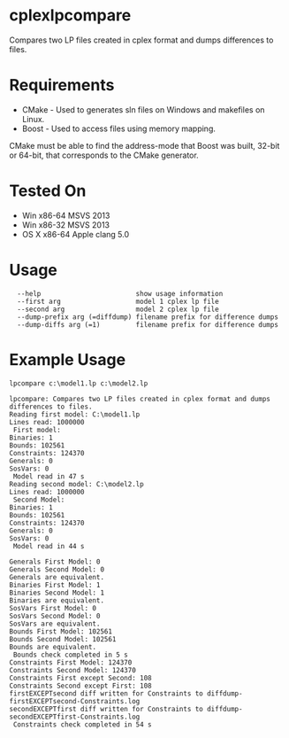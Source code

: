 cplexlpcompare
==============

Compares two LP files created in cplex format and dumps differences to files.

Requirements
============
* CMake - Used to generates sln files on Windows and makefiles on Linux.
* Boost - Used to access files using memory mapping.


CMake must be able to find the address-mode that Boost was built, 32-bit or 64-bit, that corresponds to the CMake generator.

Tested On
=========
* Win x86-64 MSVS 2013
* Win x86-32 MSVS 2013
* OS X x86-64 Apple clang 5.0
 
Usage
=====
```
  --help                        show usage information
  --first arg                   model 1 cplex lp file
  --second arg                  model 2 cplex lp file
  --dump-prefix arg (=diffdump) filename prefix for difference dumps
  --dump-diffs arg (=1)         filename prefix for difference dumps
```

Example Usage
=============

```
lpcompare c:\model1.lp c:\model2.lp 
```

```
lpcompare: Compares two LP files created in cplex format and dumps differences to files.
Reading first model: C:\model1.lp
Lines read: 1000000
 First model:
Binaries: 1
Bounds: 102561
Constraints: 124370
Generals: 0
SosVars: 0
 Model read in 47 s
Reading second model: C:\model2.lp
Lines read: 1000000
 Second Model:
Binaries: 1
Bounds: 102561
Constraints: 124370
Generals: 0
SosVars: 0
 Model read in 44 s

Generals First Model: 0
Generals Second Model: 0
Generals are equivalent.
Binaries First Model: 1
Binaries Second Model: 1
Binaries are equivalent.
SosVars First Model: 0
SosVars Second Model: 0
SosVars are equivalent.
Bounds First Model: 102561
Bounds Second Model: 102561
Bounds are equivalent.
 Bounds check completed in 5 s
Constraints First Model: 124370
Constraints Second Model: 124370
Constraints First except Second: 108
Constraints Second except First: 108
firstEXCEPTsecond diff written for Constraints to diffdump-firstEXCEPTsecond-Constraints.log
secondEXCEPTfirst diff written for Constraints to diffdump-secondEXCEPTfirst-Constraints.log
 Constraints check completed in 54 s
```
